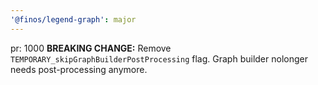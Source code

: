 ```yaml
---
'@finos/legend-graph': major
---
```


pr: 1000
**BREAKING CHANGE:** Remove `TEMPORARY_skipGraphBuilderPostProcessing` flag. Graph builder nolonger needs post-processing anymore.
